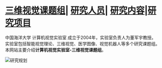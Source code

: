 # <a href="/index.md">三维视觉课题组</a>| <a href="/people.md">研究人员</a>| <a href="/reaserch.md">研究内容</a>|<a href="/project.md">研究项目</a>

中国海洋大学 计算机视觉实验室 成立于2004年，实验室负责人为董军宇教授。实验室包括智能视觉理论、三维视觉、医学图像、视觉机器人等多个研究课题组。本网站主要介绍**计算机视觉实验室-三维视觉课题组**。

![研究规划](https://user-images.githubusercontent.com/57893728/162727493-a789eaa0-d145-4488-8591-4524c7b23228.png)







